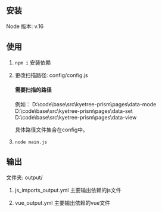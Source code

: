 
## 安装
Node 版本: v.16 

## 使用
1. `npm i` 安装依赖

2. 更改扫描路径: config/config.js
    #### 需要扫描的路径
    例如：
    D:\code\base\src\kyetree-prism\pages\data-mode
    D:\code\base\src\kyetree-prism\pages\data-set
    D:\code\base\src\kyetree-prism\pages\data-view

    具体路径文件集合在config中。

3. `node main.js` 

## 输出 
文件夹: output/
1. js_imports_output.yml 主要输出依赖的js文件

2. vue_output.yml 主要输出依赖的vue文件

